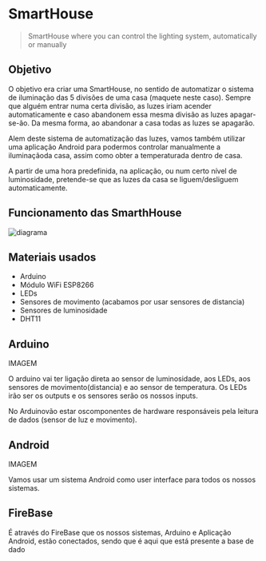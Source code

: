 # SmartHouse

> SmartHouse where you can control the lighting system, automatically or manually

## Objetivo
O objetivo era criar uma SmartHouse, no sentido de automatizar o sistema de iluminação das 5 divisões de uma casa (maquete neste caso). Sempre que alguém entrar numa certa divisão, as luzes iriam acender automaticamente e caso abandonem essa mesma divisão as luzes apagar-se-ão. Da mesma forma, ao abandonar a casa todas as luzes se apagarão.

Alem deste sistema de automatização das luzes, vamos também utilizar uma aplicação Android para podermos controlar manualmente a iluminaçãoda casa, assim como obter a temperaturada dentro de casa.

A partir de uma hora predefinida, na aplicação, ou num certo nível de luminosidade, pretende-se que as luzes da casa se liguem/desliguem automaticamente.

## Funcionamento das SmarthHouse
![diagrama](https://user-images.githubusercontent.com/47954209/129787985-d28ee3b2-032f-4e1b-bc60-cf08a1cd3e80.png)

## Materiais usados
* Arduino
* Módulo WiFi ESP8266
* LEDs
* Sensores de movimento (acabamos por usar sensores de distancia)
* Sensores de luminosidade
* DHT11

## Arduino

IMAGEM

O arduino vai ter ligação direta ao sensor de luminosidade, aos LEDs, aos sensores de movimento(distancia) e ao sensor de temperatura. Os LEDs irão ser os outputs e os sensores serão os nossos inputs.

No Arduinovão estar oscomponentes de hardware responsáveis pela leitura de dados (sensor de luz e movimento).

## Android

IMAGEM

Vamos usar um sistema Android como user interface para todos os nossos sistemas. 

## FireBase
É através do FireBase que os nossos sistemas, Arduino e Aplicação Android, estão conectados, sendo que é aqui que está presente a base de dado

